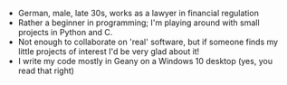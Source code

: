 - German, male, late 30s, works as a lawyer in financial regulation
- Rather a beginner in programming; I'm playing around with small projects in Python and C. 
- Not enough to collaborate on 'real' software, but if someone finds my little projects of interest I'd be very glad about it!
- I write my code mostly in Geany on a Windows 10 desktop (yes, you read that right)

<!---
ahorsedesignedbyacommittee/ahorsedesignedbyacommittee is a ✨ special ✨ repository because its `README.md` (this file) appears on your GitHub profile.
You can click the Preview link to take a look at your changes.
--->
